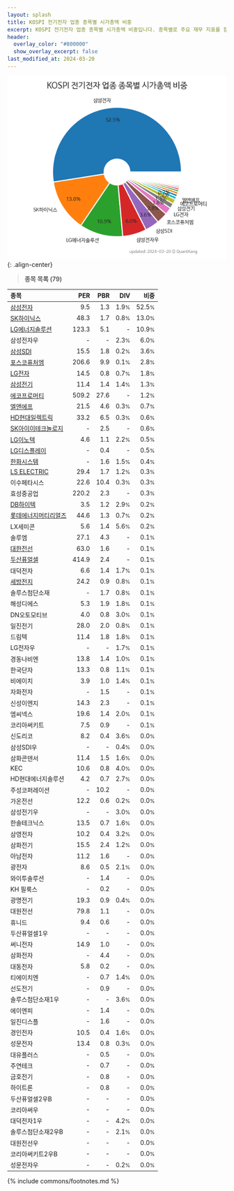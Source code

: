 ```yaml
---
layout: splash
title: KOSPI 전기전자 업종 종목별 시가총액 비중
excerpt: KOSPI 전기전자 업종 종목별 시가총액 비중입니다. 종목별로 주요 재무 지표를 함께 표시합니다.
header:
  overlay_color: "#800000"
  show_overlay_excerpt: false
last_modified_at: 2024-03-20
---
```



![KOSPI 전기전자 업종 종목별 시가총액 비중](/stats/sector/images/kospi_업종_전기전자_종목.png){: .align-center}


> **종목 목록 (79)**<a id="list"></a>

| **종목** | **PER** | **PBR** | **DIV** | **비중** |
| :------- | ------: | ------: | ------: | -------: |
| [삼성전자](/005930/) | 9.5 | 1.3 | 1.9<small>%</small> | 52.5<small>%</small> |
| [SK하이닉스](/000660/) | 48.3 | 1.7 | 0.8<small>%</small> | 13.0<small>%</small> |
| [LG에너지솔루션](/373220/) | 123.3 | 5.1 | - | 10.9<small>%</small> |
| 삼성전자우 | - | - | 2.3<small>%</small> | 6.0<small>%</small> |
| [삼성SDI](/006400/) | 15.5 | 1.8 | 0.2<small>%</small> | 3.6<small>%</small> |
| [포스코퓨처엠](/003670/) | 206.6 | 9.9 | 0.1<small>%</small> | 2.8<small>%</small> |
| [LG전자](/066570/) | 14.5 | 0.8 | 0.7<small>%</small> | 1.8<small>%</small> |
| [삼성전기](/009150/) | 11.4 | 1.4 | 1.4<small>%</small> | 1.3<small>%</small> |
| [에코프로머티](/450080/) | 509.2 | 27.6 | - | 1.2<small>%</small> |
| [엘앤에프](/066970/) | 21.5 | 4.6 | 0.3<small>%</small> | 0.7<small>%</small> |
| [HD현대일렉트릭](/267260/) | 33.2 | 6.5 | 0.3<small>%</small> | 0.6<small>%</small> |
| [SK아이이테크놀로지](/361610/) | - | 2.5 | - | 0.6<small>%</small> |
| [LG이노텍](/011070/) | 4.6 | 1.1 | 2.2<small>%</small> | 0.5<small>%</small> |
| [LG디스플레이](/034220/) | - | 0.4 | - | 0.5<small>%</small> |
| [한화시스템](/272210/) | - | 1.6 | 1.5<small>%</small> | 0.4<small>%</small> |
| [LS ELECTRIC](/010120/) | 29.4 | 1.7 | 1.2<small>%</small> | 0.3<small>%</small> |
| 이수페타시스 | 22.6 | 10.4 | 0.3<small>%</small> | 0.3<small>%</small> |
| 효성중공업 | 220.2 | 2.3 | - | 0.3<small>%</small> |
| [DB하이텍](/000990/) | 3.5 | 1.2 | 2.9<small>%</small> | 0.2<small>%</small> |
| [롯데에너지머티리얼즈](/020150/) | 44.6 | 1.3 | 0.7<small>%</small> | 0.2<small>%</small> |
| LX세미콘 | 5.6 | 1.4 | 5.6<small>%</small> | 0.2<small>%</small> |
| 솔루엠 | 27.1 | 4.3 | - | 0.1<small>%</small> |
| [대한전선](/001440/) | 63.0 | 1.6 | - | 0.1<small>%</small> |
| [두산퓨얼셀](/336260/) | 414.9 | 2.4 | - | 0.1<small>%</small> |
| 대덕전자 | 6.6 | 1.4 | 1.7<small>%</small> | 0.1<small>%</small> |
| [세방전지](/004490/) | 24.2 | 0.9 | 0.8<small>%</small> | 0.1<small>%</small> |
| 솔루스첨단소재 | - | 1.7 | 0.8<small>%</small> | 0.1<small>%</small> |
| 해성디에스 | 5.3 | 1.9 | 1.8<small>%</small> | 0.1<small>%</small> |
| DN오토모티브 | 4.0 | 0.8 | 3.0<small>%</small> | 0.1<small>%</small> |
| 일진전기 | 28.0 | 2.0 | 0.8<small>%</small> | 0.1<small>%</small> |
| 드림텍 | 11.4 | 1.8 | 1.8<small>%</small> | 0.1<small>%</small> |
| LG전자우 | - | - | 1.7<small>%</small> | 0.1<small>%</small> |
| 경동나비엔 | 13.8 | 1.4 | 1.0<small>%</small> | 0.1<small>%</small> |
| 한국단자 | 13.3 | 0.8 | 1.1<small>%</small> | 0.1<small>%</small> |
| 비에이치 | 3.9 | 1.0 | 1.4<small>%</small> | 0.1<small>%</small> |
| 자화전자 | - | 1.5 | - | 0.1<small>%</small> |
| 신성이엔지 | 14.3 | 2.3 | - | 0.1<small>%</small> |
| 엠씨넥스 | 19.6 | 1.4 | 2.0<small>%</small> | 0.1<small>%</small> |
| 코리아써키트 | 7.5 | 0.9 | - | 0.1<small>%</small> |
| 신도리코 | 8.2 | 0.4 | 3.6<small>%</small> | 0.0<small>%</small> |
| 삼성SDI우 | - | - | 0.4<small>%</small> | 0.0<small>%</small> |
| 삼화콘덴서 | 11.4 | 1.5 | 1.6<small>%</small> | 0.0<small>%</small> |
| KEC | 10.6 | 0.8 | 4.0<small>%</small> | 0.0<small>%</small> |
| HD현대에너지솔루션 | 4.2 | 0.7 | 2.7<small>%</small> | 0.0<small>%</small> |
| 주성코퍼레이션 | - | 10.2 | - | 0.0<small>%</small> |
| 가온전선 | 12.2 | 0.6 | 0.2<small>%</small> | 0.0<small>%</small> |
| 삼성전기우 | - | - | 3.0<small>%</small> | 0.0<small>%</small> |
| 한솔테크닉스 | 13.5 | 0.7 | 1.6<small>%</small> | 0.0<small>%</small> |
| 삼영전자 | 10.2 | 0.4 | 3.2<small>%</small> | 0.0<small>%</small> |
| 삼화전기 | 15.5 | 2.4 | 1.2<small>%</small> | 0.0<small>%</small> |
| 아남전자 | 11.2 | 1.6 | - | 0.0<small>%</small> |
| 광전자 | 8.6 | 0.5 | 2.1<small>%</small> | 0.0<small>%</small> |
| 와이투솔루션 | - | 1.4 | - | 0.0<small>%</small> |
| KH 필룩스 | - | 0.2 | - | 0.0<small>%</small> |
| 광명전기 | 19.3 | 0.9 | 0.4<small>%</small> | 0.0<small>%</small> |
| 대원전선 | 79.8 | 1.1 | - | 0.0<small>%</small> |
| 휴니드 | 9.4 | 0.6 | - | 0.0<small>%</small> |
| 두산퓨얼셀1우 | - | - | - | 0.0<small>%</small> |
| 써니전자 | 14.9 | 1.0 | - | 0.0<small>%</small> |
| 삼화전자 | - | 4.4 | - | 0.0<small>%</small> |
| 대동전자 | 5.8 | 0.2 | - | 0.0<small>%</small> |
| 티에이치엔 | - | 0.7 | 1.4<small>%</small> | 0.0<small>%</small> |
| 선도전기 | - | 0.9 | - | 0.0<small>%</small> |
| 솔루스첨단소재1우 | - | - | 3.6<small>%</small> | 0.0<small>%</small> |
| 에이엔피 | - | 1.4 | - | 0.0<small>%</small> |
| 일진디스플 | - | 1.6 | - | 0.0<small>%</small> |
| 경인전자 | 10.5 | 0.4 | 1.6<small>%</small> | 0.0<small>%</small> |
| 성문전자 | 13.4 | 0.8 | 0.3<small>%</small> | 0.0<small>%</small> |
| 대유플러스 | - | 0.5 | - | 0.0<small>%</small> |
| 주연테크 | - | 0.7 | - | 0.0<small>%</small> |
| 금호전기 | - | 0.8 | - | 0.0<small>%</small> |
| 하이트론 | - | 0.8 | - | 0.0<small>%</small> |
| 두산퓨얼셀2우B | - | - | - | 0.0<small>%</small> |
| 코리아써우 | - | - | - | 0.0<small>%</small> |
| 대덕전자1우 | - | - | 4.2<small>%</small> | 0.0<small>%</small> |
| 솔루스첨단소재2우B | - | - | 2.1<small>%</small> | 0.0<small>%</small> |
| 대원전선우 | - | - | - | 0.0<small>%</small> |
| 코리아써키트2우B | - | - | - | 0.0<small>%</small> |
| 성문전자우 | - | - | 0.2<small>%</small> | 0.0<small>%</small> |

{% include commons/footnotes.md %}